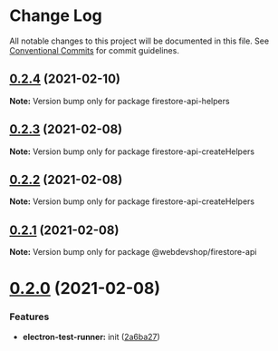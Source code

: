 # Change Log

All notable changes to this project will be documented in this file.
See [Conventional Commits](https://conventionalcommits.org) for commit guidelines.

## [0.2.4](https://github.com/webdevshop/webdevshop-lerna/compare/v0.2.3...v0.2.4) (2021-02-10)

**Note:** Version bump only for package firestore-api-helpers





## [0.2.3](https://github.com/webdevshop/webdevshop-lerna/compare/v0.2.2...v0.2.3) (2021-02-08)

**Note:** Version bump only for package firestore-api-createHelpers





## [0.2.2](https://github.com/webdevshop/webdevshop-lerna/compare/v0.2.1...v0.2.2) (2021-02-08)

**Note:** Version bump only for package firestore-api-createHelpers





## [0.2.1](https://github.com/webdevshop/webdevshop-lerna/compare/v0.2.0...v0.2.1) (2021-02-08)

**Note:** Version bump only for package @webdevshop/firestore-api





# [0.2.0](https://github.com/webdevshop/webdevshop-lerna/compare/v0.1.0...v0.2.0) (2021-02-08)


### Features

* **electron-test-runner:** init ([2a6ba27](https://github.com/webdevshop/webdevshop-lerna/commit/2a6ba2765dc853c89a686d2416bf9fdef4c7be12))
